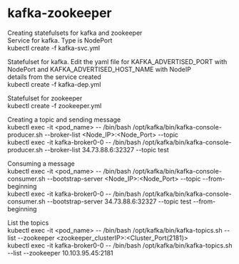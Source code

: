 # kafka-zookeeper

Creating statefulsets for kafka and zookeeper  
Service for kafka. Type is NodePort  
kubectl create -f kafka-svc.yml  

Statefulset for kafka. Edit the yaml file for KAFKA_ADVERTISED_PORT with NodePort and KAFKA_ADVERTISED_HOST_NAME with NodeIP  
details from the service created  
kubectl create -f kafka-dep.yml  

Statefulset for zookeeper  
kubectl create -f zookeeper.yml  

Creating a topic and sending message  
kubectl exec -it <pod_name> -- /bin/bash /opt/kafka/bin/kafka-console-producer.sh --broker-list <Node_IP>:<Node_Port> --topic <topic-name>  
kubectl exec -it kafka-broker0-0 -- /bin/bash /opt/kafka/bin/kafka-console-producer.sh --broker-list 34.73.88.6:32327 --topic test  

Consuming a message  
kubectl exec -it <pod_name> -- /bin/bash /opt/kafka/bin/kafka-console-consumer.sh --bootstrap-server <Node_IP>:<Node_Port> --topic <topic-name> --from-beginning  
kubectl exec -it kafka-broker0-0 -- /bin/bash /opt/kafka/bin/kafka-console-consumer.sh --bootstrap-server 34.73.88.6:32327 --topic test 
--from-beginning  
  
List the topics  
kubectl exec -it <pod_name> -- /bin/bash /opt/kafka/bin/kafka-topics.sh --list --zookeeper <zookeeper_clusterIP>:<Cluster_Port(2181)>  
kubectl exec -it kafka-broker0-0 -- /bin/bash /opt/kafka/bin/kafka-topics.sh --list --zookeeper 10.103.95.45:2181  
